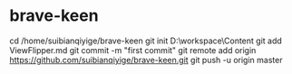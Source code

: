 brave-keen
==========
cd /home/suibianqiyige/brave-keen
git init D:\workspace\Content
git add ViewFlipper.md
git commit -m "first commit"
git remote add origin https://github.com/suibianqiyige/brave-keen.git 
git push -u origin master

